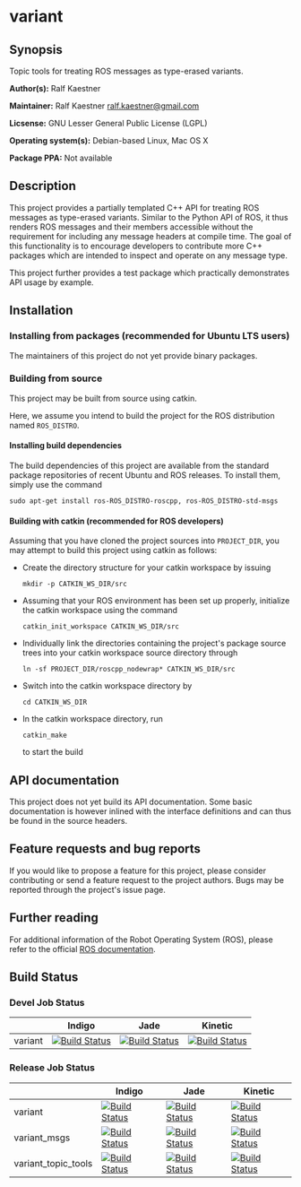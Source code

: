 # variant

## Synopsis

Topic tools for treating ROS messages as type-erased variants.

**Author(s):** Ralf Kaestner

**Maintainer:** Ralf Kaestner <ralf.kaestner@gmail.com>

**Licsense:** GNU Lesser General Public License (LGPL)

**Operating system(s):** Debian-based Linux, Mac OS X

**Package PPA:** Not available

## Description

This project provides a partially templated C++ API for treating ROS messages
as type-erased variants. Similar to the Python API of ROS, it thus renders ROS
messages and their members accessible without the requirement for including any
message headers at compile time. The goal of this functionality is to encourage
developers to contribute more C++ packages which are intended to inspect and
operate on any message type.

This project further provides a test package which practically demonstrates
API usage by example.

## Installation

### Installing from packages (recommended for Ubuntu LTS users)

The maintainers of this project do not yet provide binary packages.

### Building from source

This project may be built from source using catkin.

Here, we assume you intend to build the project for the ROS distribution
named `ROS_DISTRO`.

#### Installing build dependencies

The build dependencies of this project are available from the standard
package repositories of recent Ubuntu and ROS releases. To install them,
simply use the command

```shell
sudo apt-get install ros-ROS_DISTRO-roscpp, ros-ROS_DISTRO-std-msgs
```

#### Building with catkin (recommended for ROS developers)

Assuming that you have cloned the project sources into `PROJECT_DIR`, you
may attempt to build this project using catkin as follows:

* Create the directory structure for your catkin workspace by issuing

  ```shell
  mkdir -p CATKIN_WS_DIR/src
  ```

* Assuming that your ROS environment has been set up properly, initialize the
  catkin workspace using the command

  ```shell
  catkin_init_workspace CATKIN_WS_DIR/src
  ```

* Individually link the directories containing the project's package source
  trees into your catkin workspace source directory through

  ```shell
  ln -sf PROJECT_DIR/roscpp_nodewrap* CATKIN_WS_DIR/src
  ```

* Switch into the catkin workspace directory by 

  ```shell
  cd CATKIN_WS_DIR
  ```

* In the catkin workspace directory, run 

  ```shell
  catkin_make
  ```

  to start the build

## API documentation

This project does not yet build its API documentation. Some basic documentation
is however inlined with the interface definitions and can thus be found in the
source headers.

## Feature requests and bug reports

If you would like to propose a feature for this project, please consider
contributing or send a feature request to the project authors. Bugs may be
reported through the project's issue page.

## Further reading

For additional information of the Robot Operating System (ROS), please refer
to the official [ROS documentation](http://wiki.ros.org).

## Build Status

### Devel Job Status

| | Indigo  | Jade | Kinetic |
| --- | --- | --- | --- |
| variant | [![Build Status](http://build.ros.org/buildStatus/icon?job=Idev__variant__ubuntu_trusty_amd64)](http://build.ros.org/job/Idev__variant__ubuntu_trusty_amd64/) | [![Build Status](http://build.ros.org/buildStatus/icon?job=Jdev__variant__ubuntu_trusty_amd64)](http://build.ros.org/job/Jdev__variant__ubuntu_trusty_amd64/) | [![Build Status](http://build.ros.org/buildStatus/icon?job=Kdev__variant__ubuntu_xenial_amd64)](http://build.ros.org/job/Kdev__variant__ubuntu_xenial_amd64/) |

### Release Job Status

| | Indigo | Jade | Kinetic |
| --- | --- | --- | --- |
| variant | [![Build Status](http://build.ros.org/buildStatus/icon?job=Ibin_uT64__variant__ubuntu_trusty_amd64__binary)](http://build.ros.org/job/Ibin_uT64__variant__ubuntu_trusty_amd64__binary/) | [![Build Status](http://build.ros.org/buildStatus/icon?job=Jbin_uT64__variant__ubuntu_trusty_amd64__binary)](http://build.ros.org/job/Jbin_uT64__variant__ubuntu_trusty_amd64__binary/) | [![Build Status](http://build.ros.org/buildStatus/icon?job=Kbin_uX64__variant__ubuntu_xenial_amd64__binary)](http://build.ros.org/job/Kbin_uX64__variant__ubuntu_xenial_amd64__binary/) |
| variant_msgs | [![Build Status](http://build.ros.org/buildStatus/icon?job=Ibin_uT64__variant_msgs__ubuntu_trusty_amd64__binary)](http://build.ros.org/job/Ibin_uT64__variant_msgs__ubuntu_trusty_amd64__binary/) | [![Build Status](http://build.ros.org/buildStatus/icon?job=Jbin_uT64__variant_msgs__ubuntu_trusty_amd64__binary)](http://build.ros.org/job/Jbin_uT64__variant_msgs__ubuntu_trusty_amd64__binary/) | [![Build Status](http://build.ros.org/buildStatus/icon?job=Kbin_uX64__variant_msgs__ubuntu_xenial_amd64__binary)](http://build.ros.org/job/Kbin_uX64__variant_msgs__ubuntu_xenial_amd64__binary/) |
| variant_topic_tools | [![Build Status](http://build.ros.org/buildStatus/icon?job=Ibin_uT64__variant_topic_tools__ubuntu_trusty_amd64__binary)](http://build.ros.org/job/Ibin_uT64__variant_topic_tools__ubuntu_trusty_amd64__binary/) | [![Build Status](http://build.ros.org/buildStatus/icon?job=Jbin_uT64__variant_topic_tools__ubuntu_trusty_amd64__binary)](http://build.ros.org/job/Jbin_uT64__variant_topic_tools__ubuntu_trusty_amd64__binary/) | [![Build Status](http://build.ros.org/buildStatus/icon?job=Kbin_uX64__variant_topic_tools__ubuntu_xenial_amd64__binary)](http://build.ros.org/job/Kbin_uX64__variant_topic_tools__ubuntu_xenial_amd64__binary/) |
